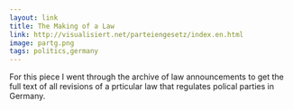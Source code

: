 ```yaml
---
layout: link
title: The Making of a Law
link: http://visualisiert.net/parteiengesetz/index.en.html
image: partg.png
tags: politics,germany
---
```


For this piece I went through the archive of law announcements to get the full text of all revisions of a prticular law that regulates polical parties in Germany.
